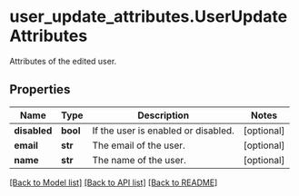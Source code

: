 # user_update_attributes.UserUpdateAttributes

Attributes of the edited user.
## Properties
Name | Type | Description | Notes
------------ | ------------- | ------------- | -------------
**disabled** | **bool** | If the user is enabled or disabled. | [optional] 
**email** | **str** | The email of the user. | [optional] 
**name** | **str** | The name of the user. | [optional] 

[[Back to Model list]](README.md#documentation-for-models) [[Back to API list]](README.md#documentation-for-api-endpoints) [[Back to README]](README.md)


